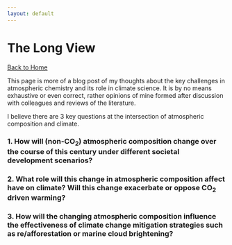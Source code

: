 ```yaml
---
layout: default
---
```


# The Long View

[Back to Home](./)

This page is more of a blog post of my thoughts about the key challenges in atmospheric chemistry and its role in climate science. It is by no means exhaustive or even correct, rather opinions of mine formed after discussion with colleagues and reviews of the literature.

I believe there are 3 key questions at the intersection of atmospheric composition and climate.

### 1. How will (non-CO<sub>2</sub>) atmospheric composition change over the course of this century under different societal development scenarios?


### 2. What role will this change in atmospheric composition affect have on climate? Will this change exacerbate or oppose CO<sub>2</sub> driven warming?


### 3. How will the changing atmospheric composition influence the effectiveness of climate change mitigation strategies such as re/afforestation or marine cloud brightening?
